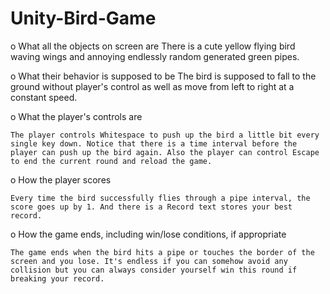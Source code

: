 # Unity-Bird-Game
o What all the objects on screen are 
There is a cute yellow flying bird waving wings and annoying endlessly random generated green pipes. 

o What their behavior is supposed to be 
The bird is supposed to fall to the ground without player's control as well as move from left to right at a constant speed.

o What the player's controls are 
	
	The player controls Whitespace to push up the bird a little bit every single key down. Notice that there is a time interval before the player can push up the bird again. Also the player can control Escape to end the current round and reload the game.

o How the player scores 
	
	Every time the bird successfully flies through a pipe interval, the score goes up by 1. And there is a Record text stores your best record.

o How the game ends, including win/lose conditions, if appropriate 
	
	The game ends when the bird hits a pipe or touches the border of the screen and you lose. It's endless if you can somehow avoid any collision but you can always consider yourself win this round if breaking your record.


